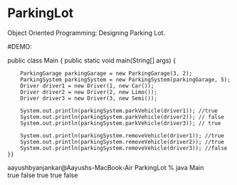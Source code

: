# ParkingLot
Object Oriented Programming: Designing Parking Lot. 




#DEMO: 

public class Main {
    public static void main(String[] args) {
        
        ParkingGarage parkingGarage = new ParkingGarage(3, 2);
        ParkingSystem parkingSystem = new ParkingSystem(parkingGarage, 5);
        Driver driver1 = new Driver(1, new Car());
        Driver driver2 = new Driver(2, new Limo());
        Driver driver3 = new Driver(3, new Semi()); 

        System.out.println(parkingSystem.parkVehicle(driver1)); //true
        System.out.println(parkingSystem.parkVehicle(driver2)); // false
        System.out.println(parkingSystem.parkVehicle(driver3)); // true

        System.out.println(parkingSystem.removeVehicle(driver1)); //true
        System.out.println(parkingSystem.removeVehicle(driver2)); //true
        System.out.println(parkingSystem.removeVehicle(driver3)); //false
    }}

aayushbyanjankar@Aayushs-MacBook-Air ParkingLot % java Main      
true
false
true
true
false
